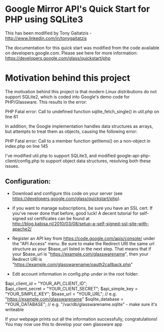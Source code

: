 Google Mirror API's Quick Start for PHP using SQLite3
========================

This has been modified by Tony Gaitatzis - http://www.linkedin.com/in/tonygaitatzis

The documentation for this quick start was modified 
from the code avaliable on developers.google.com.
Please see here for more information:
https://developers.google.com/glass/quickstart/php


Motivation behind this project
==============================
The motivation behind this project is that modern Linux distributions do not support
SQLite2, which is coded into Google's demo code for PHP/Glassware.  This results in the error:

PHP Fatal error:  Call to undefined function sqlite_fetch_single() in util.php on line 61


In addition, the Google implementation handles data structures as arrays, but attempts to
treat them as objects, causing the following error:

PHP Fatal error:  Call to a member function getItems() on a non-object in index.php on line 145


I've modified util.php to support SQLite3, and modified google-api-php-client/config.php to support object data structures, resolving both these issues.


Configuration:
------------

- Download and configure this code on your server (see https://developers.google.com/glass/quickstart/php).

- if you want to manage subscriptions, be sure you have an SSL cert.  If you've never done that before, good luck!  A decent tutorial for self-signed ssl certificates can be found at http://blog.kabisa.nl/2010/03/08/setup-a-self-signed-ssl-site-with-apache2/

- Register an API key from https://code.google.com/apis/console/ under the "API Access" menu.  Be sure to make the Redirect URI the same url structure as your $base_url listed in the next step.  That means that if your $base_url is "https://example.com/glasswarename", then your Redirect URI is "https://example.com/glasswarename/oauth2callback.php"
  

- Edit account information in config.php under in the root folder:
   
 $api_client_id = "YOUR_API_CLIENT_ID";  
 $api_client_secret = "YOUR_CLIENT_SECRET"; 
 $api_simple_key = "YOUR_SIMPLE_KEY"; 
 $base_url = "YOUR_URL"; // e.g. "https://example.com/glasswarename" 
 $sqlite_database = "YOUR_DATABASE"; // e.g. "/var/db/glasswarename.sqlite" - make sure it's writeable
 

  If your webpage prints out all the information successfully, congratulations! You may now use this to develop your own glassware app
  